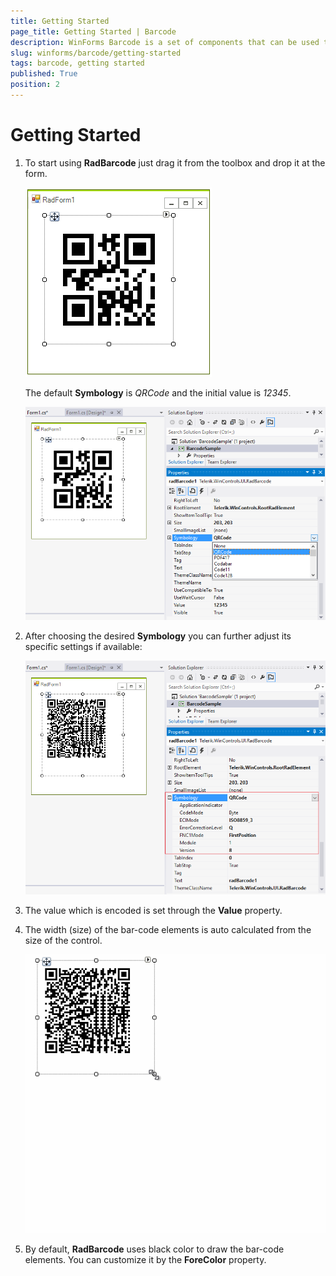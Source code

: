 ```yaml
---
title: Getting Started
page_title: Getting Started | Barcode
description: WinForms Barcode is a set of components that can be used to create, show and read barcodes. Learn how to get started with it.  
slug: winforms/barcode/getting-started
tags: barcode, getting started
published: True
position: 2
---
```


# Getting Started

1. To start using **RadBarcode** just drag it from the toolbox and drop it at the form.

	![winforms/barcode-getting-started 001](images/barcode-getting-started001.png)

	The default **Symbology** is *QRCode* and the initial value is *12345*.

	![winforms/barcode-getting-started 002](images/barcode-getting-started002.png)

1. After choosing the desired **Symbology** you can further adjust its specific settings if available:

	![winforms/barcode-getting-started 003](images/barcode-getting-started003.png)

1. The value which is encoded is set through the **Value** property.

1. The width (size) of the bar-code elements is auto calculated from the size of the control.

	![winforms/barcode-getting-started 004](images/barcode-getting-started004.gif)

1. By default, **RadBarcode** uses black color to draw the bar-code elements. You can customize it by the **ForeColor** property.
 
        
